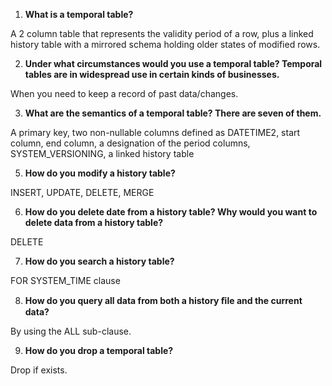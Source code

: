 1. **What is a temporal table?**

A 2 column table that represents the validity period of a row, plus a linked history table with a mirrored schema holding older states of modified rows.

2. **Under what circumstances would you use a temporal table? Temporal tables are in widespread use in certain kinds of businesses.**

When you need to keep a record of past data/changes.

3. **What are the semantics of a temporal table? There are seven of them.**

A primary key, two non-nullable columns defined as DATETIME2, start column, end column, a designation of the period columns, SYSTEM_VERSIONING, a linked history table

5. **How do you modify a history table?**

INSERT, UPDATE, DELETE, MERGE

6. **How do you delete date from a history table? Why would you want to delete data from a history table?**

DELETE

7. **How do you search a history table?**

FOR SYSTEM_TIME clause

8. **How do you query all data from both a history ﬁle and the current data?**

By using the ALL sub-clause.

9. **How do you drop a temporal table?**

Drop if exists.
